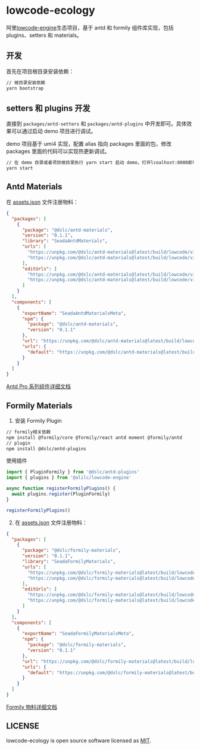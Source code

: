 # lowcode-ecology

阿里[lowcode-engine](https://lowcode-engine.cn/)生态项目，基于 antd 和 formily 组件库实现，包括 plugins、setters 和 materials。

## 开发

首先在项目根目录安装依赖：

```bash
// 根目录安装依赖
yarn bootstrap
```

## setters 和 plugins 开发

直接到 `packages/antd-setters` 和 `packages/antd-plugins` 中开发即可。具体效果可以通过启动 demo 项目进行调试。

demo 项目基于 umi4 实现，配置 alias 指向 packages 里面的包，修改 packages 里面的代码可以实现热更新调试。

```bash
// 在 demo 目录或者项目根目录执行 yarn start 启动 demo，打开lcoalhost:8000即可访问
yarn start
```

## Antd Materials

在 [assets.json](/demo/src/assets/assets.json) 文件注册物料：

```json
{
  "packages": [
    {
      "package": "@dslc/antd-materials",
      "version": "0.1.1",
      "library": "SeadaAntdMaterials",
      "urls": [
        "https://unpkg.com/@dslc/antd-materials@latest/build/lowcode/view.js",
        "https://unpkg.com/@dslc/antd-materials@latest/build/lowcode/view.css"
      ],
      "editUrls": [
        "https://unpkg.com/@dslc/antd-materials@latest/build/lowcode/view.js",
        "https://unpkg.com/@dslc/antd-materials@latest/build/lowcode/view.css"
      ]
    }
  ],
  "components": [
    {
      "exportName": "SeadaAntdMaterialsMeta",
      "npm": {
        "package": "@dslc/antd-materials",
        "version": "0.1.1"
      },
      "url": "https://unpkg.com/@dslc/antd-materials@latest/build/lowcode/meta.js",
      "urls": {
        "default": "https://unpkg.com/@dslc/antd-materials@latest/build/lowcode/meta.js"
      }
    }
  ]
}
```

[Antd Pro 系列组件详细文档](packages/antd-materials)

## Formily Materials

1. 安装 Formily Plugin

```bash
// formily相关依赖
npm install @formily/core @formily/react antd moment @formily/antd
// plugin
npm install @dslc/antd-plugins
```

使用插件

```javascript
import { PluginFormily } from '@dslc/antd-plugins'
import { plugins } from '@alilc/lowcode-engine'

async function registerFormilyPlugins() {
  await plugins.register(PluginFormily)
}

registerFormilyPlugins()
```

2. 在 [assets.json](/demo/src/assets/assets.json) 文件注册物料：

```json
{
  "packages": [
    {
      "package": "@dslc/formily-materials",
      "version": "0.1.1",
      "library": "SeadaFormilyMaterials",
      "urls": [
        "https://unpkg.com/@dslc/formily-materials@latest/build/lowcode/view.js",
        "https://unpkg.com/@dslc/formily-materials@latest/build/lowcode/view.css"
      ],
      "editUrls": [
        "https://unpkg.com/@dslc/formily-materials@latest/build/lowcode/view.js",
        "https://unpkg.com/@dslc/formily-materials@latest/build/lowcode/view.css"
      ]
    }
  ],
  "components": [
    {
      "exportName": "SeadaFormilyMaterialsMeta",
      "npm": {
        "package": "@dslc/formily-materials",
        "version": "0.1.1"
      },
      "url": "https://unpkg.com/@dslc/formily-materials@latest/build/lowcode/meta.js",
      "urls": {
        "default": "https://unpkg.com/@dslc/formily-materials@latest/build/lowcode/meta.js"
      }
    }
  ]
}
```

[Formily 物料详细文档](packages/formily-materials)

## LICENSE

lowcode-ecology is open source software licensed as [MIT](https://github.com/seada-low-code/lowcode-ecology/blob/main/LICENSE.md).
